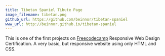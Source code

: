 ```yaml
---
title: Tibetan Spaniel Tibute Page
image_filename: tibetan.png
github_url: https://github.com/beinnor/tibetan-spaniel
www_url: http://beinnor.github.io/tibetan-spaniel
---
```


This is one of the first projects on [Freecodecamp](http://freecodecamp.org) Responsive Web Design Certification. A very basic, but responsive website using only HTML and CSS.
